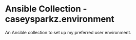 # Ansible Collection - caseysparkz.environment

An Ansible collection to set up my preferred user environment.
